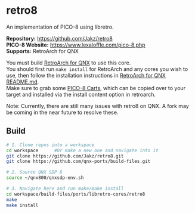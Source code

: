 # retro8
An implementation of PICO-8 using libretro.

**Repository:** https://github.com/Jakz/retro8 \
**PICO-8 Website:** https://www.lexaloffle.com/pico-8.php \
**Supports:** RetroArch for QNX

You must build [RetroArch for QNX](../../RetroArch/README.md) to use this core. \
You should first run `make install` for RetroArch and any cores you wish to use, then follow the installation instructions in [RetroArch for QNX README.md](../../RetroArch/README.md). \
Make sure to grab some [PICO-8 Carts](https://www.lexaloffle.com/bbs/?cat=7&carts_tab=1#mode=carts&sub=2), which can be copied over to your target and installed via the install content option in retroarch.

Note: Currently, there are still many issues with retro8 on QNX. A fork may be coming in the near future to resolve these.

## Build
```bash
# 1. Clone repos into a workspace
cd workspace      #Or make a new one and navigate into it
git clone https://github.com/Jakz/retro8.git
git clone https://github.com/qnx-ports/build-files.git

# 2. Source QNX SDP 8
source ~/qnx800/qnxsdp-env.sh

# 3. Navigate here and run make/make install
cd workspace/build-files/ports/libretro-cores/retro8
make
make install
```
